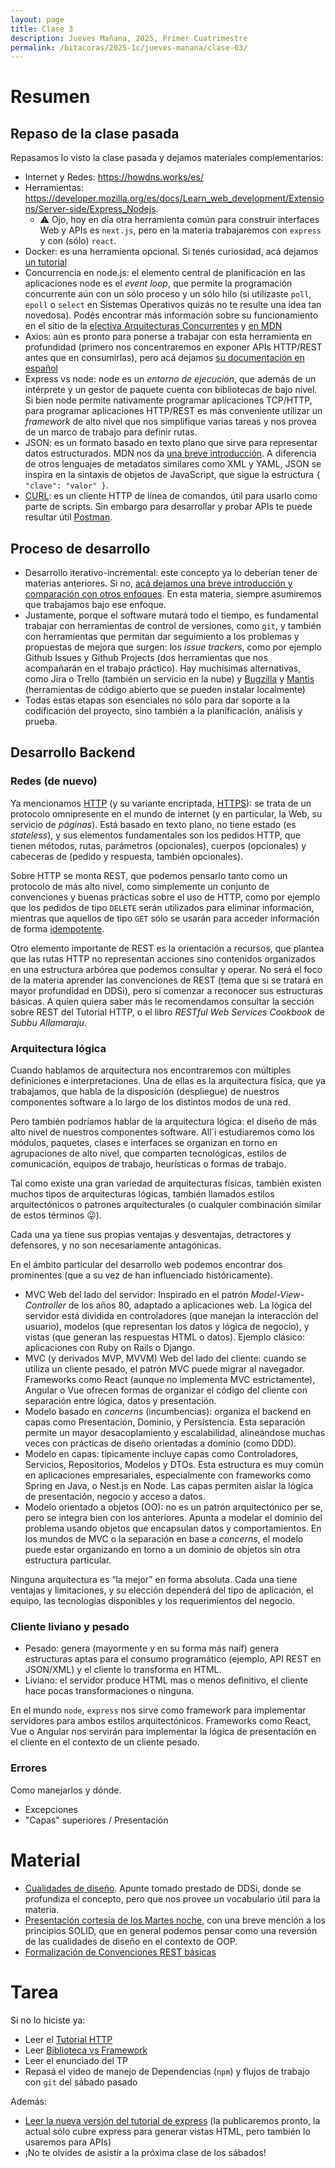 ```yaml
---
layout: page
title: Clase 3
description: Jueves Mañana, 2025, Primer Cuatrimestre
permalink: /bitacoras/2025-1c/jueves-manana/clase-03/
---
```


# Resumen

## Repaso de la clase pasada

Repasamos lo visto la clase pasada y dejamos materiales complementarios:

 * Internet y Redes: https://howdns.works/es/
 * Herramientas: https://developer.mozilla.org/es/docs/Learn_web_development/Extensions/Server-side/Express_Nodejs.
    * ⚠ Ojo, hoy en día otra herramienta común para construir interfaces Web y APIs es `next.js`, pero en la materia trabajaremos con `express` y con (sólo) `react`.
 * Docker: es una herramienta opcional. Si tenés curiosidad, acá dejamos [un tutorial](https://docs.google.com/document/d/16-ZVmZQrCbFDDnEyI8eABSp2rwsw3bz1WYyJ7DM9Rxw/edit?tab=t.0)
 * Concurrencia en node.js: el elemento central de planificación en las aplicaciones node es el _event loop_, que permite la programación concurrente aún con un sólo proceso y un sólo hilo (si utilizaste `poll`, `epoll` o `select` en Sistemas Operativos quizás no te resulte una idea tan novedosa). Podés encontrar más información sobre su funcionamiento en el sitio de la [electiva Arquitecturas Concurrentes](https://arquitecturas-concurrentes.github.io/iasc-book/event_loop) y [en MDN](https://developer.mozilla.org/en-US/docs/Web/JavaScript/Reference/Execution_model)
  * Axios: aún es pronto para ponerse a trabajar con esta herramienta en profundidad (primero nos concentraremos en exponer APIs HTTP/REST antes que en consumirlas), pero acá dejamos [su documentación en español](https://axios-http.com/es/docs/intro)
  * Express vs node: node es un _entorno de ejecución_, que además de un intérprete y un gestor de paquete cuenta con bibliotecas de bajo nivel. Si bien node permite nativamente programar aplicaciones TCP/HTTP, para programar aplicaciones HTTP/REST es más conveniente utilizar un _framework_ de alto nivel que nos simplifique varias tareas y nos provea de un marco de trabajo para definir rutas.
  * JSON: es un formato basado en texto plano que sirve para representar datos estructurados. MDN nos da [una breve introducción](https://developer.mozilla.org/es/docs/Learn_web_development/Core/Scripting/JSON). A diferencia de otros lenguajes de metadatos similares como XML y YAML, JSON se inspira en la sintaxis de objetos de JavaScript, que sigue la estructura `{ "clave": "valor" }`.
 * [CURL](https://curl.se/): es un cliente HTTP de línea de comandos, útil para usarlo como parte de scripts. Sin embargo para desarrollar y probar APIs te puede resultar útil [Postman](https://www.postman.com/downloads/).

## Proceso de desarrollo

 * Desarrollo iterativo-incremental: este concepto ya lo deberían tener de materias anteriores. Si no, [acá dejamos una breve introducción y comparación con otros enfoques](https://docs.google.com/document/d/11PQO8NPSOV4SW0ZwtFsh4RCtWubuEBV6E5qPicqJNKs/edit?tab=t.0#heading=h.bva2amx4ntdf). En esta materia, siempre asumiremos que trabajamos bajo ese enfoque.
 * Justamente, porque el software mutará todo el tiempo, es fundamental trabajar con herramientas de control de versiones, como `git`, y también con herramientas que permitan dar seguimiento a los problemas y propuestas de mejora que surgen: los _issue trackers_, como por ejemplo Github Issues y Github Projects (dos herramientas que nos acompañarán en el trabajo práctico). Hay muchísimas alternativas, como Jira o Trello (también un servicio en la nube) y [Bugzilla](https://www.bugzilla.org/) y [Mantis](https://mantisbt.org/) (herramientas de código abierto que se pueden instalar localmente)
  * Todas estas etapas son esenciales no sólo para dar soporte a la codificación del proyecto, sino también a la planificación, análisis y prueba.


## Desarrollo Backend

### Redes (de nuevo)

Ya mencionamos [HTTP](https://developer.mozilla.org/es/docs/Web/HTTP) (y su variante encriptada, [HTTPS](https://developer.mozilla.org/es/docs/Glossary/HTTPS)): se trata de un protocolo omnipresente en el mundo de internet (y en particular, la Web, su servicio de _páginas_). Está basado en texto plano, no tiene estado (es _stateless_), y sus elementos fundamentales son los pedidos HTTP, que tienen métodos, rutas, parámetros (opcionales), cuerpos (opcionales) y cabeceras de (pedido y respuesta, también opcionales).

Sobre HTTP se monta REST, que podemos pensarlo tanto como un protocolo de más alto nivel, como simplemente un conjunto de convenciones y buenas prácticas sobre el uso de HTTP, como por ejemplo que los pedidos de tipo `DELETE` serán utilizados para eliminar información, mientras que aquellos de tipo `GET` sólo se usarán para acceder información de forma [idempotente](https://developer.mozilla.org/en-US/docs/Glossary/Idempotent).

Otro elemento importante de REST es la orientación a recursos, que plantea que las rutas HTTP no representan acciones sino contenidos organizados en una estructura arbórea que podemos consultar y operar. No será el foco de la materia aprender las convenciones de REST (tema que si se tratará en mayor profundidad en DDSi), pero sí comenzar a reconocer sus estructuras básicas. A quien quiera saber más le recomendamos consultar la sección sobre REST del Tutorial HTTP, o el libro _RESTful Web Services Cookbook_ de _Subbu Allamaraju_.


### Arquitectura lógica

Cuando hablamos de arquitectura nos encontraremos con múltiples definiciones e interpretaciones.  Una de ellas es la arquitectura física,  que ya trabajamos, que habla de la disposición (despliegue) de nuestros componentes software a lo largo de los distintos modos de una red.

Pero también podríamos hablar de la arquitectura lógica: el diseño de más alto nivel de nuestros componentes software. All´i estudiaremos como los módulos, paquetes, clases e interfaces se organizan en torno en agrupaciones de alto nivel, que comparten tecnológicas, estilos de comunicación,  equipos de trabajo, heurísticas o formas de trabajo.

Tal como existe una gran variedad de arquitecturas físicas, también existen muchos tipos de arquitecturas lógicas, también llamados estilos arquitectónicos o patrones arquitecturales (o cualquier combinación similar de estos términos 😛).

Cada una ya tiene sus propias ventajas y desventajas, detractores y defensores, y no son necesariamente antagónicas.

En el ámbito particular del desarrollo web podemos encontrar dos prominentes (que a su vez de han influenciado históricamente).

- MVC Web del lado del servidor: Inspirado en el patrón _Model-View-Controller_ de los años 80, adaptado a aplicaciones web. La lógica del servidor está dividida en controladores (que manejan la interacción del usuario), modelos (que representan los datos y lógica de negocio), y vistas (que generan las respuestas HTML o datos). Ejemplo clásico: aplicaciones con Ruby on Rails o Django.
- MVC (y derivados MVP, MVVM) Web del lado del cliente: cuando se utiliza un cliente pesado, el patrón MVC puede migrar al navegador. Frameworks como React (aunque no implementa MVC estrictamente), Angular o Vue ofrecen formas de organizar el código del cliente con separación entre lógica, datos y presentación.
- Modelo basado en _concerns_ (incumbencias): organiza el backend en capas como Presentación, Dominio, y Persistencia. Esta separación permite un mayor desacoplamiento y escalabilidad, alineándose muchas veces con prácticas de diseño orientadas a dominio (como DDD).
- Modelo en capas: típicamente incluye capas como Controladores, Servicios, Repositorios, Modelos y DTOs. Esta estructura es muy común en aplicaciones empresariales, especialmente con frameworks como Spring en Java, o Nest.js en Node. Las capas permiten aislar la lógica de presentación, negocio y acceso a datos.
- Modelo orientado a objetos (OO): no es un patrón arquitectónico per se, pero se integra bien con los anteriores. Apunta a modelar el dominio del problema usando objetos que encapsulan datos y comportamientos. En los mundos de MVC o la separación en base a _concerns_,  el modelo puede estar organizando en torno a un dominio de objetos sin otra estructura particular.

Ninguna arquitectura es “la mejor” en forma absoluta. Cada una tiene ventajas y limitaciones, y su elección dependerá del tipo de aplicación, el equipo, las tecnologías disponibles y los requerimientos del negocio.

### Cliente liviano y pesado

  * Pesado: genera (mayormente y en su forma más naíf) genera estructuras aptas para el consumo programático (ejemplo, API REST en JSON/XML) y el cliente lo transforma en HTML.
  * Liviano: el servidor produce HTML mas o menos definitivo, el cliente hace pocas transformaciones o ninguna.

En el mundo `node`, `express` nos sirve como framework para implementar servidores para ambos estilos arquitectónicos. Frameworks como React, Vue o Angular nos servirán para implementar la lógica de presentación en el cliente en el contexto de un cliente pesado.

### Errores

Como manejarlos y dónde.
  * Excepciones
  * "Capas" superiores / Presentación

# Material

 * [Cualidades de diseño](https://docs.google.com/document/d/14HdvHvS33WqYb6Ak0BGa0IeCTbzeCRSDKs-1Ot-qLDw/edit?tab=t.0). Apunte tomado prestado de DDSi, donde se profundiza el concepto, pero que nos provee un vocabulario útil para la materia.
 * [Presentación cortesía de los Martes noche](https://www.canva.com/design/DAGjWQ_nX6E/_vwL62qHc2FsEnwtYD7j-g/view?utm_content=DAGjWQ_nX6E&utm_campaign=designshare&utm_medium=link2&utm_source=uniquelinks&utlId=hf3334dcf89#5), con una breve mención a los principios SOLID, que en general podemos pensar como una reversión de las cualidades de diseño en el contexto de OOP.
 * [Formalización de Convenciones REST básicas](https://github.com/flbulgarelli/http-tutorial/tree/master/tutorial/es#14-recursos)

# Tarea

Si no lo hiciste ya:

 * Leer el [Tutorial HTTP](https://github.com/flbulgarelli/http-tutorial)
 * Leer [Biblioteca vs Framework](https://docs.google.com/document/d/1D_MCoh4J8kL1MAKNlbDgAMu2nYxri-81nZBYOPFWnO0/edit?tab=t.0#heading=h.6ab0fffv8tld)
 * Leer el enunciado del TP
 * Repasá el video de manejo de Dependencias (`npm`) y flujos de trabajo con `git` del sábado pasado

Además:

 * [Leer la nueva versión del tutorial de express](https://docs.google.com/document/d/1Nn6GMzm7bD9tvVi_wGjLbt8X4KEk5IChzXdPpEFK4vY/edit?tab=t.0#heading=h.halhyllz00mo) (la publicaremos pronto, la actual sólo cubre express para generar vistas HTML, pero también lo usaremos para APIs)
 * ¡No te olvides de asistir a la próxima clase de los sábados!